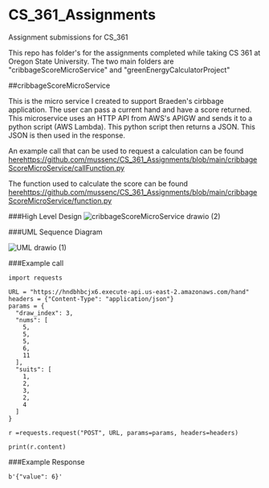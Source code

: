 # CS_361_Assignments
Assignment submissions for CS_361

This repo has folder's for the assignments completed while taking CS 361 at Oregon State University. The two main folders are "cribbageScoreMicroService" and "greenEnergyCalculatorProject"

##cribbageScoreMicroService

This is the micro service I created to support Braeden's cirbbage application. The user can pass a current hand and have a score returned. This microservice uses an HTTP API from AWS's APIGW and sends it to a python script (AWS Lambda). This python script then returns a JSON. This JSON is then used in the response. 

An example call that can be used to request a calculation can be found [here](https://github.com/mussenc/CS_361_Assignments/blob/main/cribbageScoreMicroService/callFunction.py)https://github.com/mussenc/CS_361_Assignments/blob/main/cribbageScoreMicroService/callFunction.py

The function used to calculate the score can be found [here](https://github.com/mussenc/CS_361_Assignments/blob/main/cribbageScoreMicroService/function.py)https://github.com/mussenc/CS_361_Assignments/blob/main/cribbageScoreMicroService/function.py

###High Level Design
![cribbageScoreMicroService drawio (2)](https://github.com/mussenc/CS_361_Assignments/assets/97072724/adeafcfd-afbc-4ad5-b228-9daea5ae5cb9)


###UML Sequence Diagram

![UML drawio (1)](https://github.com/mussenc/CS_361_Assignments/assets/97072724/951ab617-e510-42db-b0e1-facad10d3c60)


###Example call
```
import requests

URL = "https://hndbhbcjx6.execute-api.us-east-2.amazonaws.com/hand"
headers = {"Content-Type": "application/json"}
params = {
  "draw_index": 3,
  "nums": [
    5,
    5,
    5,
    6,
    11
  ],
  "suits": [
    1,
    2,
    3,
    2,
    4
  ]
}

r =requests.request("POST", URL, params=params, headers=headers)

print(r.content)
```

###Example Response
```
b'{"value": 6}'
```
